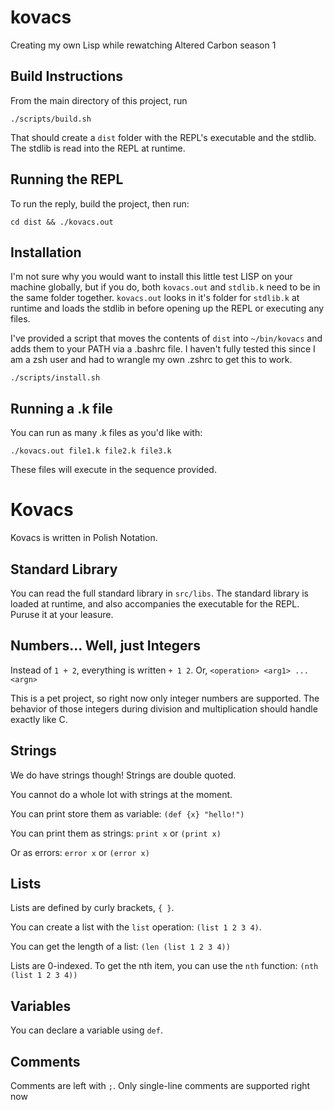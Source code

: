 # kovacs

Creating my own Lisp while rewatching Altered Carbon season 1

## Build Instructions

From the main directory of this project, run

```
./scripts/build.sh
```

That should create a `dist` folder with the REPL's executable and the stdlib. The stdlib is read into the REPL at runtime.

## Running the REPL

To run the reply, build the project, then run:

```
cd dist && ./kovacs.out
```

## Installation

I'm not sure why you would want to install this little test LISP on your machine globally, but if you do, both `kovacs.out` and `stdlib.k` need to be in the same folder together. `kovacs.out` looks in it's folder for `stdlib.k` at runtime and loads the stdlib in before opening up the REPL or executing any files.

I've provided a script that moves the contents of `dist` into `~/bin/kovacs` and adds them to your PATH via a .bashrc file. I haven't fully tested this since I am a zsh user and had to wrangle my own .zshrc to get this to work.

```
./scripts/install.sh
```

## Running a .k file

You can run as many .k files as you'd like with:

```
./kovacs.out file1.k file2.k file3.k
```

These files will execute in the sequence provided.

# Kovacs

Kovacs is written in Polish Notation.

## Standard Library

You can read the full standard library in `src/libs`. The standard library is loaded at runtime, and also accompanies the executable for the REPL. Puruse it at your leasure.

## Numbers... Well, just Integers

Instead of `1 + 2`, everything is written `+ 1 2`. Or, `<operation> <arg1> ... <argn>`

This is a pet project, so right now only integer numbers are supported. The behavior of those integers during division and multiplication should handle exactly like C.

## Strings

We do have strings though! Strings are double quoted.

You cannot do a whole lot with strings at the moment.

You can print store them as variable: `(def {x} "hello!")`

You can print them as strings: `print x` or `(print x)`

Or as errors: `error x` or `(error x)`

## Lists

Lists are defined by curly brackets, `{ }`.

You can create a list with the `list` operation: `(list 1 2 3 4)`.

You can get the length of a list: `(len (list 1 2 3 4))`

Lists are 0-indexed. To get the nth item, you can use the `nth` function: `(nth (list 1 2 3 4))`

## Variables

You can declare a variable using `def`.

## Comments

Comments are left with `;`. Only single-line comments are supported right now
